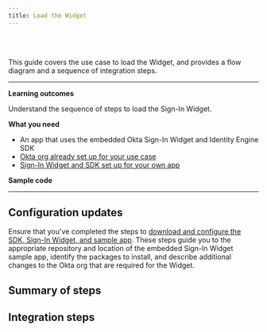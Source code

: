 ```yaml
---
title: Load the Widget
---
```


<div class="oie-embedded-sdk">

<ApiLifecycle access="ie" /><br>
<ApiLifecycle access="Limited GA" /><br>

<StackSelector class="cleaner-selector"/>

This guide covers the use case to load the Widget, and provides a flow diagram and a sequence of integration steps.

---

**Learning outcomes**

Understand the sequence of steps to load the Sign-In Widget.

**What you need**

* An app that uses the embedded Okta Sign-In Widget and Identity Engine SDK
* [Okta org already set up for your use case](/docs/guides/oie-embedded-common-org-setup/)
* [Sign-In Widget and SDK set up for your own app](/docs/guides/oie-embedded-common-download-setup-app/nodejs/main/#set-up-the-sign-in-widget-and-sdk-for-your-own-app)

**Sample code**

<StackSelector snippet="samplecode" noSelector />

---

## Configuration updates

Ensure that you've completed the steps to [download and configure the SDK, Sign-In Widget, and sample app](/docs/guides/oie-embedded-common-download-setup-app/). These steps guide you to the appropriate repository and location of the embedded Sign-In Widget sample app, identify the packages to install, and describe additional changes to the Okta org that are required for the Widget.

## Summary of steps

<StackSelector snippet="summaryofsteps" noSelector />

## Integration steps

<StackSelector snippet="integrationsteps" noSelector />

</div>
